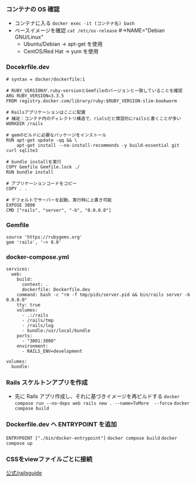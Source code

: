 ### コンテナの OS 確認

- コンテナに入る
  `docker exec -it (コンテナ名) bash`
- ベースイメージを確認
  `cat /etc/os-release` #->NAME="Debian GNU/Linux"
  - Ubuntu/Debian -> apt-get を使用
  - CentOS/Red Hat -> yum を使用

### Docekrfile.dev

```
# syntax = docker/dockerfile:1

# RUBY_VERSIONが.ruby-versionとGemfileのバージョンと一致していることを確認
ARG RUBY_VERSION=3.3.5
FROM registry.docker.com/library/ruby:$RUBY_VERSION-slim-bookworm

# Railsアプリケーションはここに配置
# 補足：コンテナ内のディレクトリ構造で、rialsだと慣習的にrailsと書くことが多い
WORKDIR /rails

# gemのビルドに必要なパッケージをインストール
RUN apt-get update -qq && \
    apt-get install --no-install-recommends -y build-essential git curl sqlite3

# bundle installを実行
COPY Gemfile Gemfile.lock ./
RUN bundle install

# アプリケーションコードをコピー
COPY . .

# デフォルトでサーバーを起動、実行時に上書き可能
EXPOSE 3000
CMD ["rails", "server", "-b", "0.0.0.0"]
```

### Gemfile

```
source 'https://rubygems.org'
gem 'rails', '~> 8.0'
```

### docker-compose.yml

```
services:
  web:
    build:
      context: .
      dockerfile: Dockerfile.dev
    command: bash -c "rm -f tmp/pids/server.pid && bin/rails server -b 0.0.0.0"
    tty: true
    volumes:
      - .:/rails
      - /rails/tmp
      - /rails/log
      - bundle:/usr/local/bundle
    ports:
      - "3001:3000"
    environment:
      - RAILS_ENV=development

volumes:
  bundle:
```

### Rails スケルトンアプリを作成

- 先に Rails アプリ作成し、それに基づきイメージを再ビルドする
  `docker compose run --no-deps web rails new . --name=ToMore  --force`
  `docker compose build`

### Dockerfile.dev へ ENTRYPOINT を追加

`ENTRYPOINT ["./bin/docker-entrypoint"]`
`docker compose build`
`docker compose up`

### CSSをviewファイルごとに接続
[公式/railsguide](https://railsguides.jp/v8.0/layouts_and_rendering.html#stylesheet-link-tag%E3%81%A7css%E3%83%95%E3%82%A1%E3%82%A4%E3%83%AB%E3%81%AB%E3%83%AA%E3%83%B3%E3%82%AF%E3%81%99%E3%82%8B)
